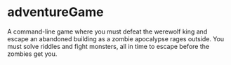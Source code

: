 # adventureGame
A command-line game where you must defeat the werewolf king and escape an abandoned building as a zombie apocalypse rages outside. You must solve riddles and fight monsters, all in time to escape before the zombies get you. 
